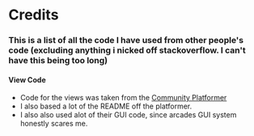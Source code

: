 # Credits
### This is a list of all the code I have used from other people's code (excluding anything i nicked off stackoverflow. I can't have this being too long)

#### View Code
* Code for the views was taken from the [Community Platformer](https://github.com/pythonarcade/community-platformer)
* I also based a lot of the README off the platformer.
* I also also used alot of their GUI code, since arcades GUI system honestly scares me.